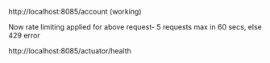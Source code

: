http://localhost:8085/account	(working)

Now rate limiting applied for above request- 5 requests max in 60 secs, else 429 error

http://localhost:8085/actuator/health 